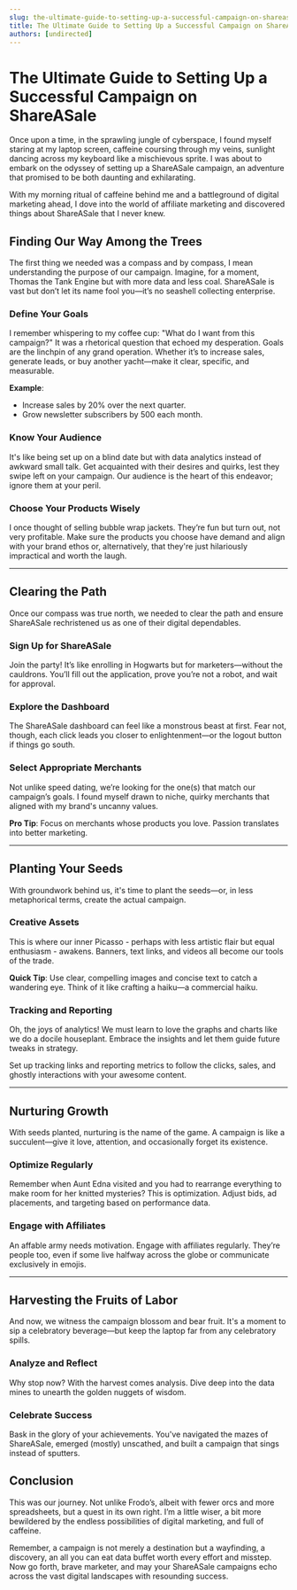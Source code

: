 ```yaml
---
slug: the-ultimate-guide-to-setting-up-a-successful-campaign-on-shareasale
title: The Ultimate Guide to Setting Up a Successful Campaign on ShareASale
authors: [undirected]
---
```



# The Ultimate Guide to Setting Up a Successful Campaign on ShareASale

Once upon a time, in the sprawling jungle of cyberspace, I found myself staring at my laptop screen, caffeine coursing through my veins, sunlight dancing across my keyboard like a mischievous sprite. I was about to embark on the odyssey of setting up a ShareASale campaign, an adventure that promised to be both daunting and exhilarating. 

With my morning ritual of caffeine behind me and a battleground of digital marketing ahead, I dove into the world of affiliate marketing and discovered things about ShareASale that I never knew.

## Finding Our Way Among the Trees

The first thing we needed was a compass and by compass, I mean understanding the purpose of our campaign. Imagine, for a moment, Thomas the Tank Engine but with more data and less coal. ShareASale is vast but don’t let its name fool you—it’s no seashell collecting enterprise. 

### Define Your Goals

I remember whispering to my coffee cup: "What do I want from this campaign?" It was a rhetorical question that echoed my desperation. Goals are the linchpin of any grand operation. Whether it’s to increase sales, generate leads, or buy another yacht—make it clear, specific, and measurable. 

**Example**:

- Increase sales by 20% over the next quarter. 
- Grow newsletter subscribers by 500 each month.

### Know Your Audience

It's like being set up on a blind date but with data analytics instead of awkward small talk. Get acquainted with their desires and quirks, lest they swipe left on your campaign. Our audience is the heart of this endeavor; ignore them at your peril.

### Choose Your Products Wisely

I once thought of selling bubble wrap jackets. They’re fun but turn out, not very profitable. Make sure the products you choose have demand and align with your brand ethos or, alternatively, that they're just hilariously impractical and worth the laugh.

---

## Clearing the Path

Once our compass was true north, we needed to clear the path and ensure ShareASale rechristened us as one of their digital dependables.

### Sign Up for ShareASale

Join the party! It’s like enrolling in Hogwarts but for marketers—without the cauldrons. You’ll fill out the application, prove you’re not a robot, and wait for approval.

### Explore the Dashboard

The ShareASale dashboard can feel like a monstrous beast at first. Fear not, though, each click leads you closer to enlightenment—or the logout button if things go south.

### Select Appropriate Merchants

Not unlike speed dating, we’re looking for the one(s) that match our campaign’s goals. I found myself drawn to niche, quirky merchants that aligned with my brand's uncanny values.

**Pro Tip**: Focus on merchants whose products you love. Passion translates into better marketing.

---

## Planting Your Seeds

With groundwork behind us, it's time to plant the seeds—or, in less metaphorical terms, create the actual campaign.

### Creative Assets

This is where our inner Picasso - perhaps with less artistic flair but equal enthusiasm - awakens. Banners, text links, and videos all become our tools of the trade.

**Quick Tip**: Use clear, compelling images and concise text to catch a wandering eye. Think of it like crafting a haiku—a commercial haiku.

### Tracking and Reporting

Oh, the joys of analytics! We must learn to love the graphs and charts like we do a docile houseplant. Embrace the insights and let them guide future tweaks in strategy.

Set up tracking links and reporting metrics to follow the clicks, sales, and ghostly interactions with your awesome content. 

---

## Nurturing Growth

With seeds planted, nurturing is the name of the game. A campaign is like a succulent—give it love, attention, and occasionally forget its existence.

### Optimize Regularly

Remember when Aunt Edna visited and you had to rearrange everything to make room for her knitted mysteries? This is optimization. Adjust bids, ad placements, and targeting based on performance data.

### Engage with Affiliates

An affable army needs motivation. Engage with affiliates regularly. They’re people too, even if some live halfway across the globe or communicate exclusively in emojis.

---

## Harvesting the Fruits of Labor

And now, we witness the campaign blossom and bear fruit. It's a moment to sip a celebratory beverage—but keep the laptop far from any celebratory spills.

### Analyze and Reflect

Why stop now? With the harvest comes analysis. Dive deep into the data mines to unearth the golden nuggets of wisdom.

### Celebrate Success

Bask in the glory of your achievements. You've navigated the mazes of ShareASale, emerged (mostly) unscathed, and built a campaign that sings instead of sputters.

## Conclusion

This was our journey. Not unlike Frodo’s, albeit with fewer orcs and more spreadsheets, but a quest in its own right. I’m a little wiser, a bit more bewildered by the endless possibilities of digital marketing, and full of caffeine.

Remember, a campaign is not merely a destination but a wayfinding, a discovery, an all you can eat data buffet worth every effort and misstep. Now go forth, brave marketer, and may your ShareASale campaigns echo across the vast digital landscapes with resounding success.